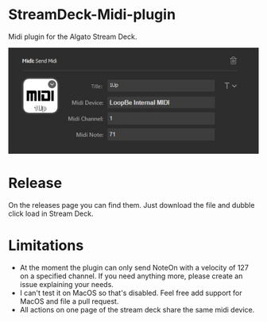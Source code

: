 # StreamDeck-Midi-plugin

Midi plugin for the Algato Stream Deck.

![send Midi](/docs/images/SendMidi.jpg)

# Release

On the releases page you can find them. Just download the file and dubble click load in Stream Deck.


# Limitations

- At the moment the plugin can only send NoteOn with a velocity of 127 on a specified channel. If you need anything more, please create an issue explaining your needs.
- I can't test it on MacOS so that's disabled. Feel free add support for MacOS and file a pull request.
- All actions on one page of the stream deck share the same midi device.
